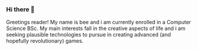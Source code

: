 ### Hi there 👋

<!--
**QueenMelissoula/QueenMelissoula** is a ✨ _special_ ✨ repository because its `README.md` (this file) appears on your GitHub profile.

Here are some ideas to get you started:

- 🔭 I’m currently working on ...
- 🌱 I’m currently learning ...
- 👯 I’m looking to collaborate on ...
- 🤔 I’m looking for help with ...
- 💬 Ask me about ...
- 📫 How to reach me: ...
- 😄 Pronouns: ...
- ⚡ Fun fact: ...
-->
Greetings reader!
My name is bee and i am currently enrolled in a Computer Science BSc. My main interests fall in the creative aspects of life and i am seeking plausible technologies to pursue in creating advanced (and hopefully revolutionary) games.

